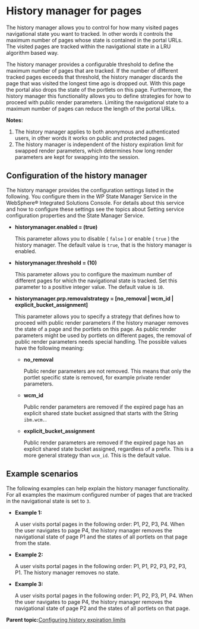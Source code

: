 # History manager for pages 

The history manager allows you to control for how many visited pages navigational state you want to tracked. In other words it controls the maximum number of pages whose state is contained in the portal URLs. The visited pages are tracked within the navigational state in a LRU algorithm based way.

The history manager provides a configurable threshold to define the maximum number of pages that are tracked. If the number of different tracked pages exceeds that threshold, the history manager discards the page that was visited the longest time ago is dropped out. With this page the portal also drops the state of the portlets on this page. Furthermore, the history manager this functionality allows you to define strategies for how to proceed with public render parameters. Limiting the navigational state to a maximum number of pages can reduce the length of the portal URLs.

**Notes:**

1.  The history manager applies to both anonymous and authenticated users, in other words it works on public and protected pages.
2.  The history manager is independent of the history expiration limit for swapped render parameters, which determines how long render parameters are kept for swapping into the session.

## Configuration of the history manager

The history manager provides the configuration settings listed in the following. You configure them in the WP State Manager Service in the WebSphere® Integrated Solutions Console. For details about this service and how to configure these settings see the topics about Setting service configuration properties and the State Manager Service.

-   **historymanager.enabled = \(true\)**

    This parameter allows you to disable \( `false` \) or enable \( `true` \) the history manager. The default value is `true`, that is the history manager is enabled.

-   **historymanager.threshold = \(10\)**

    This parameter allows you to configure the maximum number of different pages for which the navigational state is tracked. Set this parameter to a positive integer value. The default value is `10`.

-   **historymanager.prp.removalstrategy = \[no\_removal \| wcm\_id \| explicit\_bucket\_assignment\]**

    This parameter allows you to specify a strategy that defines how to proceed with public render parameters if the history manager removes the state of a page and the portlets on this page. As public render parameters might be used by portlets on different pages, the removal of public render parameters needs special handling. The possible values have the following meaning:

    -   **no\_removal**

        Public render parameters are not removed. This means that only the portlet specific state is removed, for example private render parameters.

    -   **wcm\_id**

        Public render parameters are removed if the expired page has an explicit shared state bucket assigned that starts with the String `ibm.wcm.`.

    -   **explicit\_bucket\_assignment**

        Public render parameters are removed if the expired page has an explicit shared state bucket assigned, regardless of a prefix. This is a more general strategy than `wcm_id`. This is the default value.


## Example scenarios

The following examples can help explain the history manager functionality. For all examples the maximum configured number of pages that are tracked in the navigational state is set to `3`.

-   **Example 1:**

    A user visits portal pages in the following order: P1, P2, P3, P4. When the user navigates to page P4, the history manager removes the navigational state of page P1 and the states of all portlets on that page from the state.

-   **Example 2:**

    A user visits portal pages in the following order: P1, P1, P2, P3, P2, P3, P1. The history manager removes no state.

-   **Example 3:**

    A user visits portal pages in the following order: P1, P2, P3, P1, P4. When the user navigates to page P4, the history manager removes the navigational state of page P2 and the states of all portlets on that page.


**Parent topic:**[Configuring history expiration limits ](../admin-system/historylimit_cfg.md)

